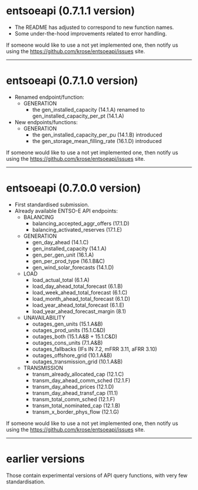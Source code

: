 # entsoeapi (0.7.1.1 version)
-   The README has adjusted to correspond to new function names.
-   Some under-the-hood improvements related to error handling.

If someone would like to use a not yet implemented one, then notify us using the <https://github.com/krose/entsoeapi/issues> site.

------------------------------------------------------------------------

# entsoeapi (0.7.1.0 version)
-   Renamed endpoint/function:
    -   GENERATION
        -   the gen_installed_capacity (14.1.A) renamed to gen_installed_capacity_per_pt (14.1.A)
-   New endpoints/functions:
    -   GENERATION
        -   the gen_installed_capacity_per_pu (14.1.B) introduced
        -   the gen_storage_mean_filling_rate (16.1.D) introduced

If someone would like to use a not yet implemented one, then notify us using the <https://github.com/krose/entsoeapi/issues> site.

------------------------------------------------------------------------

# entsoeapi (0.7.0.0 version)

-   First standardised submission.
-   Already available ENTSO-E API endpoints:
    -   BALANCING
        -   balancing_accepted_aggr_offers (17.1.D)
        -   balancing_activated_reserves (17.1.E)
    -   GENERATION
        -   gen_day_ahead (14.1.C)
        -   gen_installed_capacity (14.1.A)
        -   gen_per_gen_unit (16.1.A)
        -   gen_per_prod_type (16.1.B&C)
        -   gen_wind_solar_forecasts (14.1.D)
    -   LOAD
        -   load_actual_total (6.1.A)
        -   load_day_ahead_total_forecast (6.1.B)
        -   load_week_ahead_total_forecast (6.1.C)
        -   load_month_ahead_total_forecast (6.1.D)
        -   load_year_ahead_total_forecast (6.1.E)
        -   load_year_ahead_forecast_margin (8.1)
    -   UNAVAILABILITY
        -   outages_gen_units (15.1.A&B)
        -   outages_prod_units (15.1.C&D)
        -   outages_both (15.1.A&B + 15.1.C&D)
        -   outages_cons_units (7.1.A&B)
        -   outages_fallbacks (IFs IN 7.2, mFRR 3.11, aFRR 3.10)
        -   outages_offshore_grid (10.1.A&B)
        -   outages_transmission_grid (10.1.A&B)
    -   TRANSMISSION
        -   transm_already_allocated_cap (12.1.C)
        -   transm_day_ahead_comm_sched (12.1.F)
        -   transm_day_ahead_prices (12.1.D)
        -   transm_day_ahead_transf_cap (11.1)
        -   transm_total_comm_sched (12.1.F)
        -   transm_total_nominated_cap (12.1.B)
        -   transm_x_border_phys_flow (12.1.G)

If someone would like to use a not yet implemented one, then notify us using the <https://github.com/krose/entsoeapi/issues> site.

------------------------------------------------------------------------

# earlier versions

Those contain experimental versions of API query functions, with very few standardisation.
